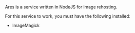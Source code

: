 Ares is a service written in NodeJS for image rehosting.

For this service to work, you must have the following installed:
- ImageMagick
